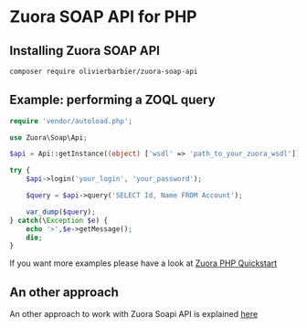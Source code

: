 # Zuora SOAP API for PHP

## Installing Zuora SOAP API 

```bash
composer require olivierbarbier/zuora-soap-api
```

## Example: performing a ZOQL query

```php
require 'vendor/autoload.php';

use Zuora\Soap\Api;

$api = Api::getInstance((object) ['wsdl' => 'path_to_your_zuora_wsdl']);

try {
	$api->login('your_login', 'your_password');

	$query = $api->query('SELECT Id, Name FROM Account');

	var_dump($query);
} catch(\Exception $e) {
	echo '>',$e->getMessage();
	die;
}
```

If you want more examples please have a look at [Zuora PHP Quickstart](https://github.com/OlivierBarbier/php-quickstart)

## An other approach
An other approach to work with Zuora Soapi API is explained [here](https://github.com/OlivierBarbier/Zuora-Soap-Api/blob/wsdl-71-sandbox/doc.md#the-right-way-imho)

